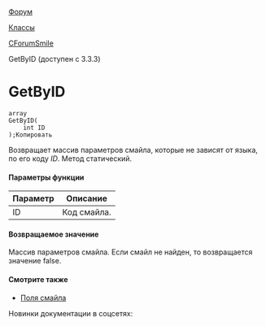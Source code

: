 [Форум](/api_help/forum/index.php)

[Классы](/api_help/forum/developer/index.php)

[CForumSmile](/api_help/forum/developer/cforumsmile/index.php)

GetByID (доступен с 3.3.3)

GetByID
=======

```
array
GetByID(
	int ID
);Копировать
```

Возвращает массив параметров смайла, которые не зависят от языка, по его коду *ID*. Метод статический.

#### Параметры функции

| Параметр | Описание |
| --- | --- |
| ID | Код смайла. |

#### Возвращаемое значение

Массив параметров смайла. Если смайл не найден, то возвращается значение false.

#### Смотрите также

* [Поля смайла](/api_help/forum/fields.php#cforumsmile)

Новинки документации в соцсетях: